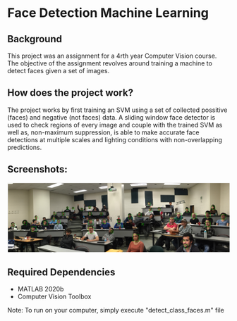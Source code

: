 # Face Detection Machine Learning

## Background
This project was an assignment for a 4rth year Computer Vision course. The objective of the assignment revolves around training a machine to detect faces given a set of images.
  
## How does the project work?
The project works by first training an SVM using a set of collected possitive (faces) and negative (not faces) data. A sliding window face detector is used to check regions of every image and couple with the trained SVM as well as, non-maximum suppression, is able to make accurate face detections at multiple scales and lighting conditions with non-overlapping predictions.

## Screenshots:
  ![alt text](https://raw.githubusercontent.com/Kalp-S/faceDetectionML/master/result_screenshot.png "Result")
  
  
## Required Dependencies
- MATLAB 2020b
- Computer Vision Toolbox

Note: To run on your computer, simply execute "detect_class_faces.m" file
